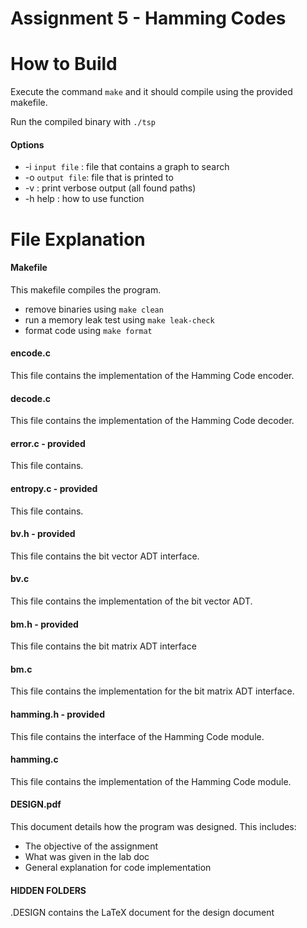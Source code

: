 # Assignment 5 - Hamming Codes



# How to Build

Execute the command `make` and it should compile using the provided makefile.

Run the compiled binary with `./tsp`

#### Options

* -i `input file` : file that contains a graph to search
* -o `output file`: file that is printed to
* -v : print verbose output (all found paths)
* -h help : how to use function

# File Explanation

#### Makefile

This makefile compiles the program.

* remove binaries using `make clean`
* run a memory leak test using `make leak-check`
* format code using `make format`

#### encode.c

This file contains the implementation of the Hamming Code encoder.

#### decode.c

This file contains the implementation of the Hamming Code decoder.

#### error.c - provided

This file contains.

#### entropy.c - provided

This file contains.

#### bv.h -	provided

This file contains the bit vector ADT interface.

#### bv.c

This file contains the implementation of the bit vector ADT.

#### bm.h - provided

This file contains the bit matrix ADT interface

#### bm.c

This file contains the implementation for the bit matrix ADT interface.

#### hamming.h - provided

This file contains the interface of the Hamming Code module.

#### hamming.c

This file contains the implementation of the Hamming Code module.

#### DESIGN.pdf

This document details how the program was designed. This includes:

* The objective of the assignment
* What was given in the lab doc
* General explanation for code implementation

#### HIDDEN FOLDERS

.DESIGN contains the LaTeX document for the design document

